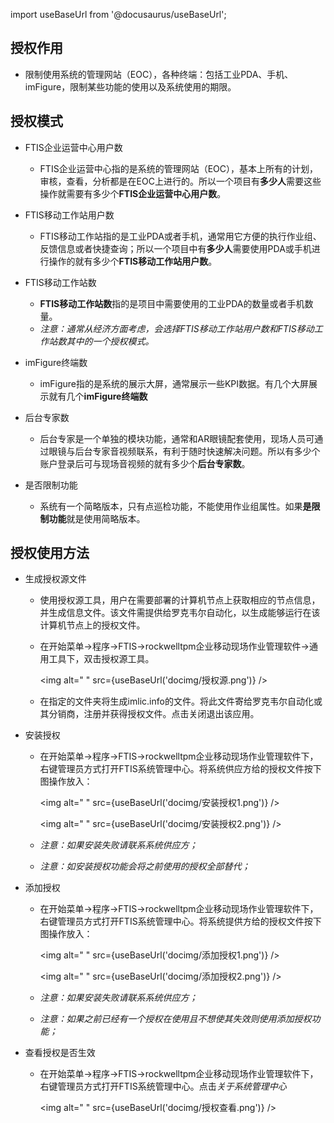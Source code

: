
import useBaseUrl from '@docusaurus/useBaseUrl';

## 授权作用

* 限制使用系统的管理网站（EOC），各种终端：包括工业PDA、手机、imFigure，限制某些功能的使用以及系统使用的期限。

## 授权模式

* FTIS企业运营中心用户数  
  * FTIS企业运营中心指的是系统的管理网站（EOC），基本上所有的计划，审核，查看，分析都是在EOC上进行的。所以一个项目有**多少人**需要这些操作就需要有多少个**FTIS企业运营中心用户数**。

* FTIS移动工作站用户数  
  * FTIS移动工作站指的是工业PDA或者手机，通常用它方便的执行作业组、反馈信息或者快捷查询；所以一个项目中有**多少人**需要使用PDA或手机进行操作的就有多少个**FTIS移动工作站用户数**。

* FTIS移动工作站数  
  * **FTIS移动工作站数**指的是项目中需要使用的工业PDA的数量或者手机数量。  
  * *注意：通常从经济方面考虑，会选择FTIS移动工作站用户数和FTIS移动工作站数其中的一个授权模式。*
* imFigure终端数  
  * imFigure指的是系统的展示大屏，通常展示一些KPI数据。有几个大屏展示就有几个**imFigure终端数**

* 后台专家数  
  * 后台专家是一个单独的模块功能，通常和AR眼镜配套使用，现场人员可通过眼镜与后台专家音视频联系，有利于随时快速解决问题。所以有多少个账户登录后可与现场音视频的就有多少个**后台专家数**。

* 是否限制功能  
  * 系统有一个简略版本，只有点巡检功能，不能使用作业组属性。如果**是限制功能**就是使用简略版本。

## 授权使用方法

* 生成授权源文件  
  * 使用授权源工具，用户在需要部署的计算机节点上获取相应的节点信息，并生成信息文件。该文件需提供给罗克韦尔自动化，以生成能够运行在该计算机节点上的授权文件。
  * 在开始菜单→程序→FTIS→rockwelltpm企业移动现场作业管理软件→通用工具下，双击授权源工具。

    <img alt=" " src={useBaseUrl('docimg/授权源.png')} />

  * 在指定的文件夹将生成imlic.info的文件。将此文件寄给罗克韦尔自动化或其分销商，注册并获得授权文件。点击关闭退出该应用。

* 安装授权
  * 在开始菜单→程序→FTIS→rockwelltpm企业移动现场作业管理软件下，右键管理员方式打开FTIS系统管理中心。将系统供应方给的授权文件按下图操作放入：

    <img alt=" " src={useBaseUrl('docimg/安装授权1.png')} />

    <img alt=" " src={useBaseUrl('docimg/安装授权2.png')} />

  * *注意：如果安装失败请联系系统供应方；*
  * *注意：如安装授权功能会将之前使用的授权全部替代；*

* 添加授权

  * 在开始菜单→程序→FTIS→rockwelltpm企业移动现场作业管理软件下，右键管理员方式打开FTIS系统管理中心。将系统提供方给的授权文件按下图操作放入：

    <img alt=" " src={useBaseUrl('docimg/添加授权1.png')} />

    <img alt=" " src={useBaseUrl('docimg/添加授权2.png')} />  

  * *注意：如果安装失败请联系系统供应方；*  
  * *注意：如果之前已经有一个授权在使用且不想使其失效则使用添加授权功能；*

* 查看授权是否生效  
  * 在开始菜单→程序→FTIS→rockwelltpm企业移动现场作业管理软件下，右键管理员方式打开FTIS系统管理中心。点击*关于系统管理中心*

    <img alt=" " src={useBaseUrl('docimg/授权查看.png')} />  
